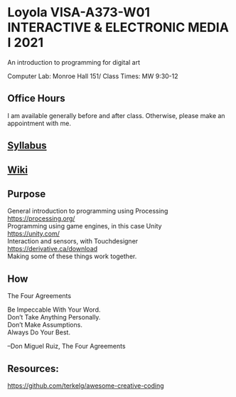 # Loyola VISA-A373-W01 INTERACTIVE & ELECTRONIC MEDIA I 2021
An introduction to programming for digital art

Computer Lab: Monroe Hall 151/
Class Times: MW 9:30-12

## Office Hours
I am available generally before and after class. Otherwise, please make an appointment with me.

## [Syllabus](https://github.com/david-sullivan/LoyolaDigitalArt2021/wiki/Syllabus)

## [Wiki](https://github.com/david-sullivan/LoyolaDigitalArt2021/wiki/Loyola-Interactive-Art-Wiki-Home)

## Purpose
General introduction to programming using Processing\
https://processing.org/  
Programming using game engines, in this case Unity\
https://unity.com/  
Interaction and sensors, with Touchdesigner\
https://derivative.ca/download  
Making some of these things work together.

## How
The Four Agreements

Be Impeccable With Your Word.\
Don’t Take Anything Personally.\
Don’t Make Assumptions.\
Always Do Your Best.

–Don Miguel Ruiz, The Four Agreements

## Resources:
https://github.com/terkelg/awesome-creative-coding  

